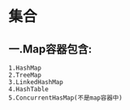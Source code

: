# 集合
## 一.Map容器包含:
	1.HashMap
	2.TreeMap
	3.LinkedHashMap
	4.HashTable
	5.ConcurrentHasMap(不是map容器中)
